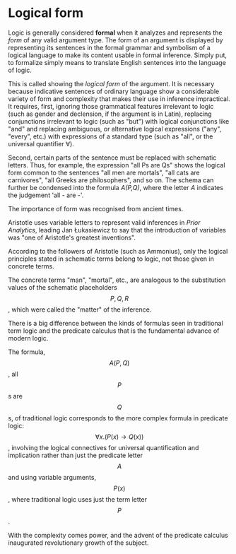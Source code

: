# Logical form

Logic is generally considered **formal** when it analyzes and represents the _form_ of any valid argument type. The form of an argument is displayed by representing its sentences in the formal grammar and symbolism of a logical language to make its content usable in formal inference. Simply put, to formalize simply means to translate English sentences into the language of logic.

This is called showing the _logical form_ of the argument. It is necessary because indicative sentences of ordinary language show a considerable variety of form and complexity that makes their use in inference impractical. It requires, first, ignoring those grammatical features irrelevant to logic (such as gender and declension, if the argument is in Latin), replacing conjunctions irrelevant to logic (such as "but") with logical conjunctions like "and" and replacing ambiguous, or alternative logical expressions ("any", "every", etc.) with expressions of a standard type (such as "all", or the universal quantifier ∀).

Second, certain parts of the sentence must be replaced with schematic letters. Thus, for example, the expression "all Ps are Qs" shows the logical form common to the sentences "all men are mortals", "all cats are carnivores", "all Greeks are philosophers", and so on. The schema can further be condensed into the formula _A(P,Q)_, where the letter _A_ indicates the judgement 'all - are -'. 

The importance of form was recognised from ancient times.

Aristotle uses variable letters to represent valid inferences in _Prior Analytics_, leading Jan Łukasiewicz to say that the introduction of variables was "one of Aristotle's greatest inventions".

According to the followers of Aristotle (such as Ammonius), only the logical principles stated in schematic terms belong to logic, not those given in concrete terms.

The concrete terms "man", "mortal", etc., are analogous to the substitution values of the schematic placeholders $$P, Q, R$$, which were called the "matter" of the inference.

There is a big difference between the kinds of formulas seen in traditional term logic and the predicate calculus that is the fundamental advance of modern logic.

The formula, $$A(P,Q)$$, all $$P$$s are $$Q$$s, of traditional logic corresponds to the more complex formula in predicate logic: $$\forall x.(P(x)\to Q(x))$$, involving the logical connectives for universal quantification and implication rather than just the predicate letter $$A$$ and using variable arguments, $$P(x)$$, where traditional logic uses just the term letter $$P$$.

With the complexity comes power, and the advent of the predicate calculus inaugurated revolutionary growth of the subject.

